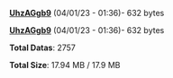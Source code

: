 [**UhzAGgb9**](/data/UhzAGgb9.txt) (04/01/23 - 01:36)- 632 bytes

[**UhzAGgb9**](/data/UhzAGgb9.txt) (04/01/23 - 01:36)- 632 bytes

**Total Datas**: 2757

**Total Size**: 17.94 MB / 17.9 MB